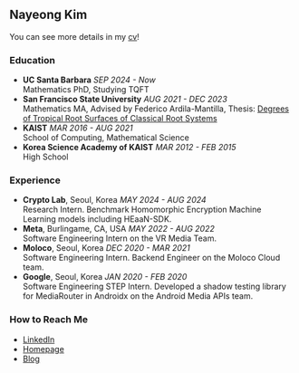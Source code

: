 ## Nayeong Kim

You can see more details in my [cv](CV_Nayeong_Kim.pdf)!

### Education
- **UC Santa Barbara** *SEP 2024 - Now*\
Mathematics PhD, Studying TQFT
- **San Francisco State University** *AUG 2021 - DEC 2023*\
Mathematics MA, Advised by Federico Ardila-Mantilla,
Thesis: [Degrees of Tropical Root Surfaces of Classical Root Systems](https://scholarworks.calstate.edu/concern/theses/tb09jd33j)
- **KAIST** *MAR 2016 - AUG 2021*\
School of Computing, Mathematical Science
- **Korea Science Academy of KAIST** *MAR 2012 - FEB 2015*\
High School

### Experience
- **Crypto Lab**, Seoul, Korea *MAY 2024 - AUG 2024*\
Research Intern. Benchmark Homomorphic Encryption Machine Learning models including HEaaN-SDK.
- **Meta**, Burlingame, CA, USA *MAY 2022 - AUG 2022*\
Software Engineering Intern on the VR Media Team.
- **Moloco**, Seoul, Korea *DEC 2020 - MAR 2021*\
Software Engineering Intern. Backend Engineer on the Moloco Cloud team.
- **Google**, Seoul, Korea *JAN 2020 - FEB 2020*\
Software Engineering STEP Intern. Developed a shadow testing library for MediaRouter in Androidx on the Android Media APIs team.

### How to Reach Me
- [LinkedIn](https://www.linkedin.com/in/nayeong-kim-545975192/)
- [Homepage](www.nayeong.dev)
- [Blog](www.springcat.dev)
<!--
 Hi there 👋
**grace12021/grace12021** is a ✨ _special_ ✨ repository because its `README.md` (this file) appears on your GitHub profile.

Here are some ideas to get you started:

- 🔭 I’m currently working on ...
- 🌱 I’m currently learning ...
- 👯 I’m looking to collaborate on ...
- 🤔 I’m looking for help with ...
- 💬 Ask me about ...
- 📫 How to reach me: ...
- 😄 Pronouns: ...
- ⚡ Fun fact: ...

## 🌱 Currently Working on
### Research
- **Implementation of the Simulation of Community Detection Using Random Matrix

### Teaching
- **Grading TA** *Feb 2023 - Dec 2023*\
Grading Geometry, Combinatorics, Modern Algebra 2, Matroid Theory in San Francisco State University.
- **Python Tutoring** *MAR 2019 - DEC 2020*\
KAIST Software Education Center. Taught Python programming to a class of 23 high school students at Daedeok High
School.
- **Python Tutor** *MAR 2019 - JUN 2019*\
KAIST’s Global Institute for Talented Education. Teaching assistant for a Python course attended by 45 high school students.
- **KB Hope Mentoring Program** *JUL 2018 - DEC 2018*\
Taught mathematics and English twice a week to two middle school students from lowincome families.

### Awards and Scholarships
- Robert William Maxwell Scholarship, L.A. Chang Memorial Mathematics Scholarship, David Meredith and Friends Scholarship, *2022 Fall*
- 2019 APAC [Women Techmakers Scholar]("https://www.womentechmakers.com/")
- Samsung Research Scholarship *2019 FALL - 2021 SPRING*
-->
